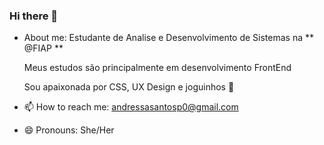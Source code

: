 ### Hi there 👋


- About me: Estudante de Analise e Desenvolvimento de Sistemas na ** @FIAP **
  
  Meus estudos são principalmente em desenvolvimento FrontEnd
  
  Sou apaixonada por CSS, UX Design e joguinhos :space_invader:

- 📫 How to reach me: andressasantosp0@gmail.com
- 😄 Pronouns: She/Her

